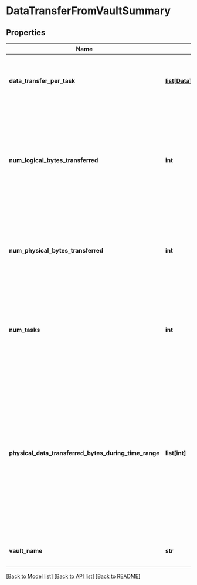 # DataTransferFromVaultSummary

## Properties
Name | Type | Description | Notes
------------ | ------------- | ------------- | -------------
**data_transfer_per_task** | [**list[DataTransferFromVaultPerTask]**](DataTransferFromVaultPerTask.md) | Specifies the transfer of data from this Vault to this Cohesity Cluster for each clone or recover task. | [optional] 
**num_logical_bytes_transferred** | **int** | Specifies the total number of logical bytes that have been transferred from this Vault (External Target) to this Cohesity Cluster. The logical size is when the data is fully hydrated or expanded. | [optional] 
**num_physical_bytes_transferred** | **int** | Specifies the total number of physical bytes that have been transferred from this Vault (External Target) to the Cohesity Cluster. | [optional] 
**num_tasks** | **int** | Specifies the number of recover or clone tasks that have transferred data from this Vault (External Target) to this Cohesity Cluster. | [optional] 
**physical_data_transferred_bytes_during_time_range** | **list[int]** | Specifies the physical data transferred from this Vault to the Cohesity Cluster during the time period specified using the startTimeMsecs and endTimeMsecs parameters. For each day in the time period, an array element is returned, for example if 7 days are specified, 7 array elements are returned. | [optional] 
**vault_name** | **str** | Specifies the name of the Vault (External Target). | [optional] 

[[Back to Model list]](../README.md#documentation-for-models) [[Back to API list]](../README.md#documentation-for-api-endpoints) [[Back to README]](../README.md)


